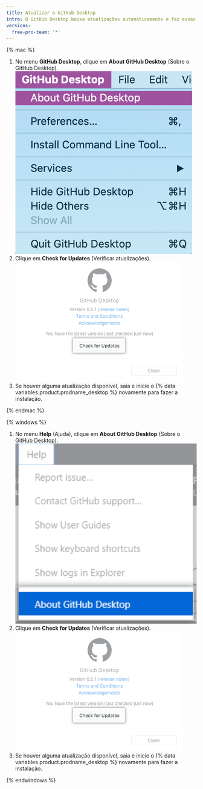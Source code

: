 ```yaml
---
title: Atualizar o GitHub Desktop
intro: O GitHub Desktop baixa atualizações automaticamente e faz essas atualizações quando você o reinicia. Também é possível verificar as atualizações manualmente.
versions:
  free-pro-team: '*'
---
```


{% mac %}

1. No menu **GitHub Desktop**, clique em **About GitHub Desktop** (Sobre o GitHub Desktop). ![Opção de menu Sobre o GitHub Desktop](/assets/images/help/desktop/desktop-menu-about-desktop-mac.png)
2. Clique em **Check for Updates** (Verificar atualizações). ![Botão Check for Updates (Verificar atualizações)](/assets/images/help/desktop/check-for-updates.png)
3. Se houver alguma atualização disponível, saia e inicie o {% data variables.product.prodname_desktop %} novamente para fazer a instalação.

{% endmac %}

{% windows %}

1. No menu **Help** (Ajuda), clique em **About GitHub Desktop** (Sobre o GitHub Desktop). ![Opção de menu Sobre o GitHub Desktop](/assets/images/help/desktop/help-about-desktop-win.png)
2. Clique em **Check for Updates** (Verificar atualizações). ![Botão Check for Updates (Verificar atualizações)](/assets/images/help/desktop/check-for-updates.png)
3. Se houver alguma atualização disponível, saia e inicie o {% data variables.product.prodname_desktop %} novamente para fazer a instalação.

{% endwindows %}

